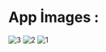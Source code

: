 # App İmages :

![3](https://github.com/meryemarpaci/CatsBook/assets/51757833/5d7d0ff4-7d92-4a14-9451-701cbc753c55)
![2](https://github.com/meryemarpaci/CatsBook/assets/51757833/990affc4-af45-4a6b-89c8-3f344c10b3b4)
![1](https://github.com/meryemarpaci/CatsBook/assets/51757833/deb416a1-0785-47c1-a9ba-a18e05fdc247)
